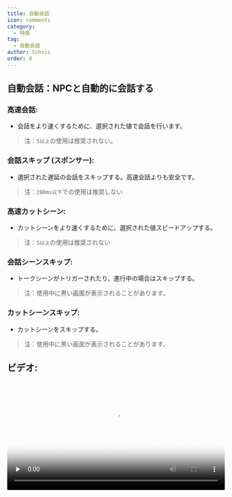 ```yaml
---
title: 自動会話
icon: comments
category:
  - 特徴
tag:
  - 自動会話
author: Schvis
order: 8
---
```


## 自動会話：NPCと自動的に会話する
### 高速会話:
- 会話をより速くするために、選択された値で会話を行います。
> 注：`5以上`の使用は推奨されない。 
### 会話スキップ (スポンサー): 
- 選択された遅延の会話をスキップする。高速会話よりも安全です。
> 注：`200ms以下`での使用は推奨しない
### 高速カットシーン:
- カットシーンをより速くするために、選択された値スピードアップする。
> 注：`5以上`の使用は推奨されない 
### 会話シーンスキップ:
- トークシーンがトリガーされたり、進行中の場合はスキップする。
> 注：使用中に黒い画面が表示されることがあります。
### カットシーンスキップ:
- カットシーンをスキップする。
> 注：使用中に黒い画面が表示されることがあります。

## ビデオ:

<video controls preload="none" width="100%" poster="https://nextcloud.atruicardona.xyz/s/7ceaQqesRBQcqxr/preview"><source src="https://nextcloud.atruicardona.xyz/s/7ceaQqesRBQcqxr/download" type="video/mp4"></video>


